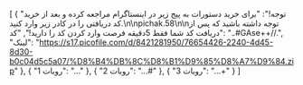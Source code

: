 [
  {
    "توجه!": "برای خرید دستورات به پیج زیر در اینستاگرام مراجعه کرده و بعد از خرید کد دریافتی را در کادر زیر وارد کنید.\n\npichak.58\n\nتوجه داشته باشید که پس از دریافت کد شما فقط 5دقیقه فرصت وارد کردن کد را دارید!",
    "کد": "..#GAse++//.",
    "لینک": "https://s17.picofile.com/d/8421281950/76654426-2240-4d45-8d30-b0c04d5c5a07/%D8%B4%DB%8C%D8%B1%D9%85%D8%A7%D9%84.zip"
  },
  {
    "روبات 1": "..."
  },
  {
    "روبات 2": "...#"
  },
  {
    "روبات 3": "...+"
  }
]
